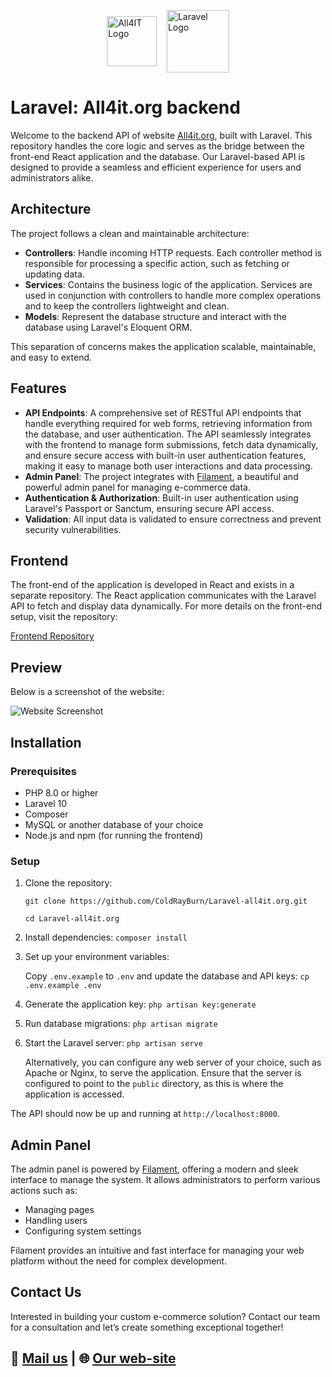 <p style="display: flex; justify-content: center; align-items: center;">
  <a href="https://all4it.org" target="_blank">
    <img src="https://all4it.org/storage/01JCJT95TT3PTZTDFW5ESD79FP.svg" height="80" alt="All4IT Logo">
  </a><br>
  &nbsp;&nbsp;&nbsp;&nbsp;
  <a href="https://laravel.com" target="_blank">
    <img src="https://raw.githubusercontent.com/laravel/art/master/logo-lockup/5%20SVG/2%20CMYK/1%20Full%20Color/laravel-logolockup-cmyk-red.svg" height="100" alt="Laravel Logo">
  </a>
</p>

# Laravel: All4it.org backend

Welcome to the backend API of website [All4it.org](https://all4it.org/), built with Laravel. This repository handles the core logic and serves as the bridge between the front-end React application and the database. Our Laravel-based API is designed to provide a seamless and efficient experience for users and administrators alike.

## Architecture

The project follows a clean and maintainable architecture:

- **Controllers**: Handle incoming HTTP requests. Each controller method is responsible for processing a specific action, such as fetching or updating data.
- **Services**: Contains the business logic of the application. Services are used in conjunction with controllers to handle more complex operations and to keep the controllers lightweight and clean.
- **Models**: Represent the database structure and interact with the database using Laravel's Eloquent ORM.

This separation of concerns makes the application scalable, maintainable, and easy to extend.

## Features

- **API Endpoints**: A comprehensive set of RESTful API endpoints that handle everything required for web forms, retrieving information from the database, and user authentication. The API seamlessly integrates with the frontend to manage form submissions, fetch data dynamically, and ensure secure access with built-in user authentication features, making it easy to manage both user interactions and data processing.
- **Admin Panel**: The project integrates with [Filament](https://filamentphp.com/), a beautiful and powerful admin panel for managing e-commerce data.
- **Authentication & Authorization**: Built-in user authentication using Laravel's Passport or Sanctum, ensuring secure API access.
- **Validation**: All input data is validated to ensure correctness and prevent security vulnerabilities.

## Frontend

The front-end of the application is developed in React and exists in a separate repository. The React application communicates with the Laravel API to fetch and display data dynamically. For more details on the front-end setup, visit the repository:

[Frontend Repository](https://github.com/ColdRayBurn/React-all4it.org)

## **Preview**
Below is a screenshot of the website:

![Website Screenshot](https://all4it.org/storage/all4it.jpg "Website Screenshot")

## Installation

### Prerequisites

- PHP 8.0 or higher
- Laravel 10
- Composer
- MySQL or another database of your choice
- Node.js and npm (for running the frontend)

### Setup

1. Clone the repository:

   `git clone https://github.com/ColdRayBurn/Laravel-all4it.org.git`

   `cd Laravel-all4it.org`

2. Install dependencies: `composer install`

3. Set up your environment variables:

   Copy `.env.example` to `.env` and update the database and API keys: `cp .env.example .env`

4. Generate the application key: `php artisan key:generate`

5. Run database migrations: `php artisan migrate`

6. Start the Laravel server: `php artisan serve`
    
    Alternatively, you can configure any web server of your choice, such as Apache or Nginx, to serve the application. Ensure that the server is configured to point to the `public` directory, as this is where the application is accessed.

The API should now be up and running at `http://localhost:8000`.


## Admin Panel

The admin panel is powered by [Filament](https://filamentphp.com/), offering a modern and sleek interface to manage the system. It allows administrators to perform various actions such as:

- Managing pages
- Handling users
- Configuring system settings

Filament provides an intuitive and fast interface for managing your web platform without the need for complex development.


## **Contact Us**

Interested in building your custom e-commerce solution? Contact our team for a consultation and let’s create something exceptional together!

## 💼 [Mail us](mailto:info@all4it.org) | 🌐 [Our web-site](https://all4it.org/)
